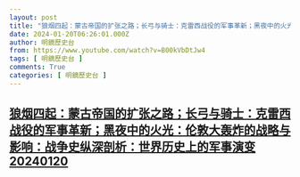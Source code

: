 ```yaml
---
layout: post
title: "狼烟四起：蒙古帝国的扩张之路；长弓与骑士：克雷西战役的军事革新；黑夜中的火光：伦敦大轰炸的战略与影响：战争史纵深剖析：世界历史上的军事演变20240120"
date: 2024-01-20T06:26:01.000Z
author: 明鏡歷史台
from: https://www.youtube.com/watch?v=B00kVbDtJw4
tags: [ 明鏡歷史台 ]
comments: True
categories: [ 明鏡歷史台 ]
---
```

<!--1705731961000-->
[狼烟四起：蒙古帝国的扩张之路；长弓与骑士：克雷西战役的军事革新；黑夜中的火光：伦敦大轰炸的战略与影响：战争史纵深剖析：世界历史上的军事演变20240120](https://www.youtube.com/watch?v=B00kVbDtJw4)
------

<div>

</div>
